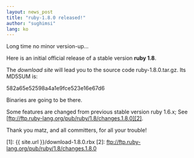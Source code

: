 ```yaml
---
layout: news_post
title: "ruby-1.8.0 released!"
author: "sughimsi"
lang: ko
---
```


Long time no minor version-up…

Here is an initial official release of a stable version **ruby 1.8**.

The _download site_ will lead you to the source code
ruby-1.8.0.tar.gz. Its MD5SUM is:

<!--
The [download site][1] will lead you to the source code
ruby-1.8.0.tar.gz. Its MD5SUM is:
-->

582a65e52598a4a1e9fce523e16e67d6

Binaries are going to be there.

Some features are changed from previous stable version ruby 1.6.x; See
[ftp://ftp.ruby-lang.org/pub/ruby/1.8/changes.1.8.0][2].

Thank you matz, and all committers, for all your trouble!



[1]: {{ site.url }}/download-1.8.0.rbx
[2]: ftp://ftp.ruby-lang.org/pub/ruby/1.8/changes.1.8.0
